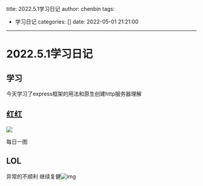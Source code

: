 title: 2022.5.1学习日记
author: chenbin
tags:
  - 学习日记
categories: []
date: 2022-05-01 21:21:00
---
# 2022.5.1学习日记

## 学习

今天学习了express框架的用法和原生创建http服务器理解

## 红红

![](https://ypyun-cdn.u1n1.com/img/picgo/2022/05/01/20220501212016.jpeg)

每日一图

## LOL

异常的不顺利 继续复健![img](https://ypyun-cdn.u1n1.com/img/picgo/2022/05/01/20220501212106.png)